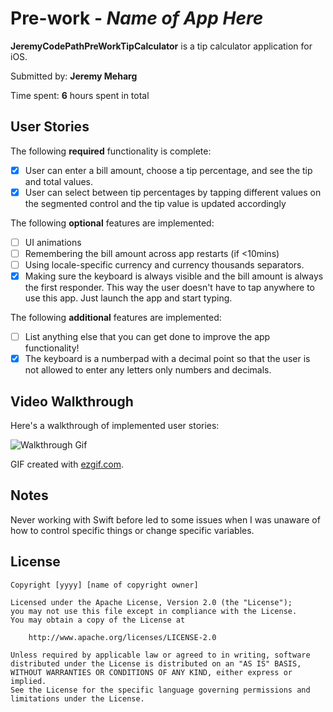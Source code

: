 # Pre-work - *Name of App Here*

**JeremyCodePathPreWorkTipCalculator** is a tip calculator application for iOS.

Submitted by: **Jeremy Meharg**

Time spent: **6** hours spent in total

## User Stories

The following **required** functionality is complete:

* [x] User can enter a bill amount, choose a tip percentage, and see the tip and total values.
* [x] User can select between tip percentages by tapping different values on the segmented control and the tip value is updated accordingly

The following **optional** features are implemented:

* [ ] UI animations
* [ ] Remembering the bill amount across app restarts (if <10mins)
* [ ] Using locale-specific currency and currency thousands separators.
* [x] Making sure the keyboard is always visible and the bill amount is always the first responder. This way the user doesn't have to tap anywhere to use this app. Just launch the app and start typing.

The following **additional** features are implemented:

- [ ] List anything else that you can get done to improve the app functionality!
- [x] The keyboard is a numberpad with a decimal point so that the user is not allowed to enter any letters only numbers and decimals.

## Video Walkthrough

Here's a walkthrough of implemented user stories:

![Walkthrough Gif](https://i.imgur.com/G5A4fDX.gif)


GIF created with [ezgif.com](https://ezgif.com/).

## Notes

Never working with Swift before led to some issues when I was unaware of how to control specific things or change specific variables.

## License

    Copyright [yyyy] [name of copyright owner]

    Licensed under the Apache License, Version 2.0 (the "License");
    you may not use this file except in compliance with the License.
    You may obtain a copy of the License at

        http://www.apache.org/licenses/LICENSE-2.0

    Unless required by applicable law or agreed to in writing, software
    distributed under the License is distributed on an "AS IS" BASIS,
    WITHOUT WARRANTIES OR CONDITIONS OF ANY KIND, either express or implied.
    See the License for the specific language governing permissions and
    limitations under the License.
